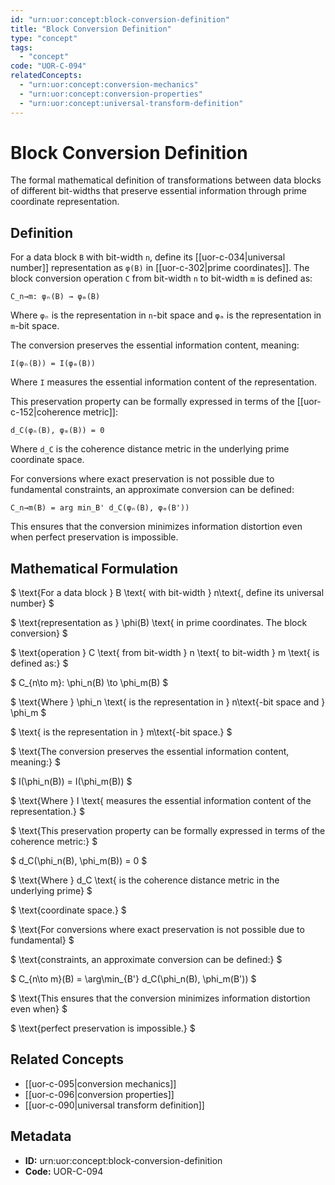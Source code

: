 ```yaml
---
id: "urn:uor:concept:block-conversion-definition"
title: "Block Conversion Definition"
type: "concept"
tags:
  - "concept"
code: "UOR-C-094"
relatedConcepts:
  - "urn:uor:concept:conversion-mechanics"
  - "urn:uor:concept:conversion-properties"
  - "urn:uor:concept:universal-transform-definition"
---
```


# Block Conversion Definition

The formal mathematical definition of transformations between data blocks of different bit-widths that preserve essential information through prime coordinate representation.

## Definition

For a data block `B` with bit-width `n`, define its [[uor-c-034|universal number]] representation as `φ(B)` in [[uor-c-302|prime coordinates]]. The block conversion operation `C` from bit-width `n` to bit-width `m` is defined as:

`C_n→m: φₙ(B) → φₘ(B)`

Where `φₙ` is the representation in `n`-bit space and `φₘ` is the representation in `m`-bit space.

The conversion preserves the essential information content, meaning:

`I(φₙ(B)) = I(φₘ(B))`

Where `I` measures the essential information content of the representation.

This preservation property can be formally expressed in terms of the [[uor-c-152|coherence metric]]:

`d_C(φₙ(B), φₘ(B)) = 0`

Where `d_C` is the coherence distance metric in the underlying prime coordinate space.

For conversions where exact preservation is not possible due to fundamental constraints, an approximate conversion can be defined:

`C_n→m(B) = arg min_B' d_C(φₙ(B), φₘ(B'))`

This ensures that the conversion minimizes information distortion even when perfect preservation is impossible.

## Mathematical Formulation

$
\text{For a data block } B \text{ with bit-width } n\text{, define its universal number}
$

$
\text{representation as } \phi(B) \text{ in prime coordinates. The block conversion}
$

$
\text{operation } C \text{ from bit-width } n \text{ to bit-width } m \text{ is defined as:}
$

$
C_{n\to m}: \phi_n(B) \to \phi_m(B)
$

$
\text{Where } \phi_n \text{ is the representation in } n\text{-bit space and } \phi_m
$

$
\text{ is the representation in } m\text{-bit space.}
$

$
\text{The conversion preserves the essential information content, meaning:}
$

$
I(\phi_n(B)) = I(\phi_m(B))
$

$
\text{Where } I \text{ measures the essential information content of the representation.}
$

$
\text{This preservation property can be formally expressed in terms of the coherence metric:}
$

$
d_C(\phi_n(B), \phi_m(B)) = 0
$

$
\text{Where } d_C \text{ is the coherence distance metric in the underlying prime}
$

$
\text{coordinate space.}
$

$
\text{For conversions where exact preservation is not possible due to fundamental}
$

$
\text{constraints, an approximate conversion can be defined:}
$

$
C_{n\to m}(B) = \arg\min_{B'} d_C(\phi_n(B), \phi_m(B'))
$

$
\text{This ensures that the conversion minimizes information distortion even when}
$

$
\text{perfect preservation is impossible.}
$

## Related Concepts

- [[uor-c-095|conversion mechanics]]
- [[uor-c-096|conversion properties]]
- [[uor-c-090|universal transform definition]]

## Metadata

- **ID:** urn:uor:concept:block-conversion-definition
- **Code:** UOR-C-094
